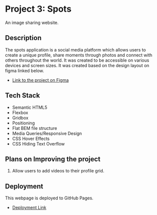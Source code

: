 # Project 3: Spots

An image sharing website.

## Description

The spots application is a social media platform which allows users to create a unique profile, share moments through photos and connect with others throughout the world. It was created to be accessible on various devices and screen sizes. It was
created based on the design layout on figma linked below.

- [Link to the project on Figma](https://www.figma.com/file/BBNm2bC3lj8QQMHlnqRsga/Sprint-3-Project-%E2%80%94-Spots?type=design&node-id=2%3A60&mode=design&t=afgNFybdorZO6cQo-1)

## Tech Stack

- Semantic HTML5
- Flexbox
- Gridbox
- Positioning
- Flat BEM file structure
- Media Queries/Responsive Design
- CSS Hover Effects
- CSS Hiding Text Overflow

## Plans on Improving the project

1. Allow users to add videos to their profile grid.

## Deployment

This webpage is deployed to GitHub Pages.

- [Deployment Link](https://mwaters-design.github.io/se_project_spots/)
